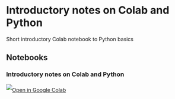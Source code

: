 # Introductory notes on Colab and Python
Short introductory Colab notebook to Python basics

## Notebooks
### Introductory notes on Colab and Python
<a target="_blank" href="https://colab.research.google.com/github/SEPS-UniSG/introductory-notes/blob/main/intro_to_python.ipynb">
	<img src="https://i.ibb.co/2P3SLwK/colab.png"  style="padding-bottom:5px;" />Open in Google Colab</a>
